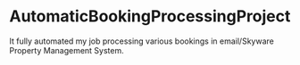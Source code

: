 # AutomaticBookingProcessingProject

It fully automated my job processing various bookings in email/Skyware Property Management System.
